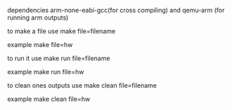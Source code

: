 dependencies arm-none-eabi-gcc(for cross compiling) and qemu-arm (for running arm outputs)


to make a file use make file=filename

example  make file=hw

to run it use make run file=filename

example make run file=hw

to clean ones outputs use make clean file=filename

example make clean file=hw